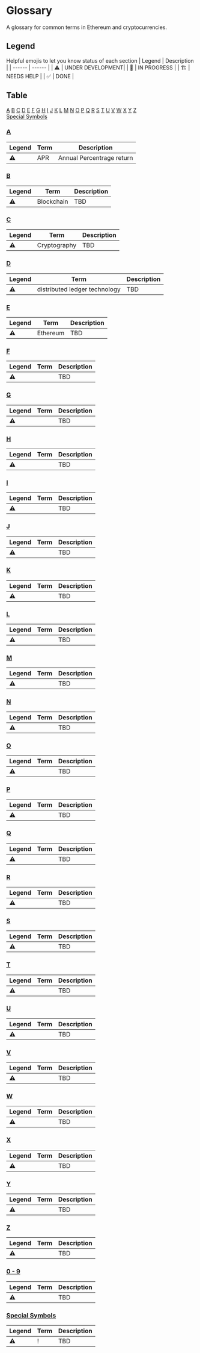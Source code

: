 # Glossary

A glossary for common terms in Ethereum and cryptocurrencies.

## Legend

Helpful emojis to let you know status of each section
| Legend | Description |
| ------ | ------ |
| ⚠️                     | UNDER DEVELOPMENT|
| 👷                    | IN PROGRESS      |
| 🏗️                    | NEEDS HELP       |
| ✅                    | DONE             |

## Table

[A](###A) [B](###B) [C](###C) [D](###D) [E](###E) [F](###F) [G](###G) [H](###H) [I](###I) [J](###j) [K](###K) [L](###L) [M](###M) [N](###N) [O](###O) [P](###P) [Q](###Q) [R](###R) [S](###S) [T](###T) [U](###U) [V](###V) [W](###W) [X](###X) [Y](###X) [Z](###Z) \
[Special Symbols](##special-symbols)

### [A](##table)

| Legend | Term | Description |
| ------ | ------ |------ |
| ⚠️ | APR |Annual Percentrage return |

### [B](##table)

| Legend | Term | Description |
| ------ | ------ |------ |
| ⚠️ | Blockchain | TBD |

### [C](#table)

| Legend | Term | Description |
| ------ | ------ |------ |
| ⚠️ | Cryptography | TBD |

### [D](##table)

| Legend | Term | Description |
| ------ | ------ |------ |
| ⚠️ | distributed ledger technology | TBD |

### [E](##table)

| Legend | Term | Description |
| ------ | ------ |------ |
| ⚠️ | Ethereum  | TBD |

### [F](##tables)

| Legend | Term | Description |
| ------ | ------ |------ |
| ⚠️ |  | TBD |

### [G](##tables)

| Legend | Term | Description |
| ------ | ------ |------ |
| ⚠️ |  | TBD |

### [H](##tables)

| Legend | Term | Description |
| ------ | ------ |------ |
| ⚠️ |  | TBD |

### [I](##tables)

| Legend | Term | Description |
| ------ | ------ |------ |
| ⚠️ |  | TBD |

### [J](##tables)

| Legend | Term | Description |
| ------ | ------ |------ |
| ⚠️ |  | TBD |

### [K](##tables)

| Legend | Term | Description |
| ------ | ------ |------ |
| ⚠️ |  | TBD |

### [L](##tables)

| Legend | Term | Description |
| ------ | ------ |------ |
| ⚠️ |  | TBD |

### [M](##tables)

| Legend | Term | Description |
| ------ | ------ |------ |
| ⚠️ |  | TBD |

### [N](##tables)

| Legend | Term | Description |
| ------ | ------ |------ |
| ⚠️ |  | TBD |

### [O](##tables)

| Legend | Term | Description |
| ------ | ------ |------ |
| ⚠️ |  | TBD |

### [P](##tables)

| Legend | Term | Description |
| ------ | ------ |------ |
| ⚠️ |  | TBD |

### [Q](##table)

| Legend | Term | Description |
| ------ | ------ |------ |
| ⚠️ |  | TBD |

### [R](##table)

| Legend | Term | Description |
| ------ | ------ |------ |
| ⚠️ |  | TBD |

### [S](##table)

| Legend | Term | Description |
| ------ | ------ |------ |
| ⚠️ |  | TBD |

### [T](##table)

| Legend | Term | Description |
| ------ | ------ |------ |
| ⚠️ |  | TBD |

### [U](##table)

| Legend | Term | Description |
| ------ | ------ |------ |
| ⚠️ |  | TBD |

### [V](##table)

| Legend | Term | Description |
| ------ | ------ |------ |
| ⚠️ |  | TBD |

### [W](##table)

| Legend | Term | Description |
| ------ | ------ |------ |
| ⚠️ |  | TBD |

### [X](##table)

| Legend | Term | Description |
| ------ | ------ |------ |
| ⚠️ |  | TBD |

### [Y](##table)

| Legend | Term | Description |
| ------ | ------ |------ |
| ⚠️ |  | TBD |

### [Z](##table)

| Legend | Term | Description |
| ------ | ------ |------ |
| ⚠️ |  | TBD |

### [0 - 9](##table)

| Legend | Term | Description |
| ------ | ------ |------ |
| ⚠️ |  | TBD |

### [Special Symbols](##table)

| Legend | Term | Description |
| ------ | ------ |------ |
| ⚠️ | !  | TBD |